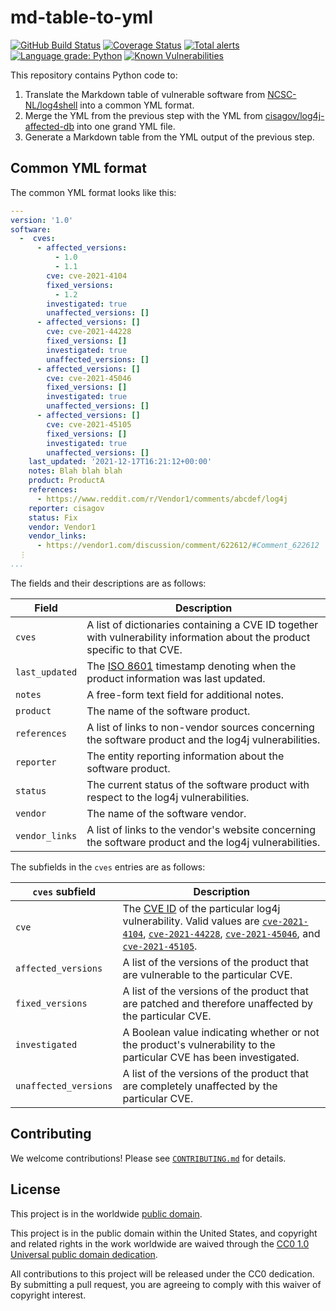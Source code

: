 # md-table-to-yml #

[![GitHub Build Status](https://github.com/cisagov/md-table-to-yml/workflows/build/badge.svg)](https://github.com/cisagov/md-table-to-yml/actions)
[![Coverage Status](https://coveralls.io/repos/github/cisagov/md-table-to-yml/badge.svg?branch=develop)](https://coveralls.io/github/cisagov/md-table-to-yml?branch=develop)
[![Total alerts](https://img.shields.io/lgtm/alerts/g/cisagov/md-table-to-yml.svg?logo=lgtm&logoWidth=18)](https://lgtm.com/projects/g/cisagov/md-table-to-yml/alerts/)
[![Language grade: Python](https://img.shields.io/lgtm/grade/python/g/cisagov/md-table-to-yml.svg?logo=lgtm&logoWidth=18)](https://lgtm.com/projects/g/cisagov/md-table-to-yml/context:python)
[![Known Vulnerabilities](https://snyk.io/test/github/cisagov/md-table-to-yml/develop/badge.svg)](https://snyk.io/test/github/cisagov/md-table-to-yml)

This repository contains Python code to:

1. Translate the Markdown table of vulnerable software from
   [NCSC-NL/log4shell](https://github.com/NCSC-NL/log4shell) into a
   common YML format.
1. Merge the YML from the previous step with the YML from
   [cisagov/log4j-affected-db](https://github.com/cisagov/log4j-affected-db)
   into one grand YML file.
1. Generate a Markdown table from the YML output of the previous step.

## Common YML format ##

The common YML format looks like this:

```yaml
---
version: '1.0'
software:
  -  cves:
      - affected_versions:
          - 1.0
          - 1.1
        cve: cve-2021-4104
        fixed_versions:
          - 1.2
        investigated: true
        unaffected_versions: []
      - affected_versions: []
        cve: cve-2021-44228
        fixed_versions: []
        investigated: true
        unaffected_versions: []
      - affected_versions: []
        cve: cve-2021-45046
        fixed_versions: []
        investigated: true
        unaffected_versions: []
      - affected_versions: []
        cve: cve-2021-45105
        fixed_versions: []
        investigated: true
        unaffected_versions: []
    last_updated: '2021-12-17T16:21:12+00:00'
    notes: Blah blah blah
    product: ProductA
    references:
      - https://www.reddit.com/r/Vendor1/comments/abcdef/log4j
    reporter: cisagov
    status: Fix
    vendor: Vendor1
    vendor_links:
      - https://vendor1.com/discussion/comment/622612/#Comment_622612
  ⋮
...
```

The fields and their descriptions are as follows:

| Field  | Description |
| ------ | ----------- |
| `cves` | A list of dictionaries containing a CVE ID together with vulnerability information about the product specific to that CVE. |
| `last_updated` | The [ISO 8601](https://en.wikipedia.org/wiki/ISO_8601) timestamp denoting when the product information was last updated. |
| `notes` | A free-form text field for additional notes. |
| `product` | The name of the software product. |
| `references` | A list of links to non-vendor sources concerning the software product and the log4j vulnerabilities. |
| `reporter` | The entity reporting information about the software product. |
| `status` | The current status of the software product with respect to the log4j vulnerabilities. |
| `vendor` | The name of the software vendor. |
| `vendor_links` | A list of links to the vendor's website concerning the software product and the log4j vulnerabilities. |

The subfields in the `cves` entries are as follows:

| `cves` subfield  | Description |
| ---------------- | ----------- |
| `cve` | The [CVE ID](https://www.cve.org/) of the particular log4j vulnerability.  Valid values are [`cve-2021-4104`](https://www.cve.org/CVERecord?id=CVE-2021-4104), [`cve-2021-44228`](https://www.cve.org/CVERecord?id=CVE-2021-44228), [`cve-2021-45046`](https://www.cve.org/CVERecord?id=CVE-2021-45046), and [`cve-2021-45105`](https://www.cve.org/CVERecord?id=CVE-2021-45105). |
| `affected_versions` | A list of the versions of the product that are vulnerable to the particular CVE. |
| `fixed_versions` | A list of the versions of the product that are patched and therefore unaffected by the particular CVE. |
| `investigated` | A Boolean value indicating whether or not the product's vulnerability to the particular CVE has been investigated. |
| `unaffected_versions` | A list of the versions of the product that are completely unaffected by the particular CVE. |

## Contributing ##

We welcome contributions!  Please see [`CONTRIBUTING.md`](CONTRIBUTING.md) for
details.

## License ##

This project is in the worldwide [public domain](LICENSE).

This project is in the public domain within the United States, and
copyright and related rights in the work worldwide are waived through
the [CC0 1.0 Universal public domain
dedication](https://creativecommons.org/publicdomain/zero/1.0/).

All contributions to this project will be released under the CC0
dedication. By submitting a pull request, you are agreeing to comply
with this waiver of copyright interest.
